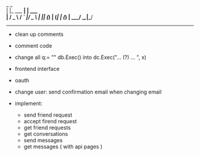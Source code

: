 _            _       
| |_ ___   __| | ___  
| __/ _ \ / _` |/ _ \ 
| || (_) | (_| | (_) |
 \__\___/ \__,_|\___/ 

---             
         
 - clean up comments
 - comment code
 - change all q:= "" db.Exec() into dc.Exec("... (?) ... ", x)
 - frontend interface
 - oauth
 - change user: send confirmation email when changing email

 - implement:
	 - send friend request
	 - accept firend request
	 - get friend requests
	 - get conversations
	 - send messages
	 - get messages ( with api pages )
